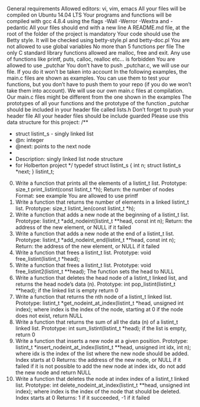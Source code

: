 General requirements
Allowed editors: vi, vim, emacs
All your files will be compiled on Ubuntu 14.04 LTS
Your programs and functions will be compiled with gcc 4.8.4 using the flags
-Wall -Werror -Wextra and -pedantic
All your files should end with a new line
A README.md file, at the root of the folder of the project is mandatory
Your code should use the Betty style. It will be checked using betty-style.pl
and betty-doc.pl
You are not allowed to use global variables
No more than 5 functions per file
The only C standard library functions allowed are malloc, free and exit.
Any use of functions like printf, puts, calloc, realloc etc… is forbidden
You are allowed to use _putchar
You don’t have to push _putchar.c, we will use our file. If you do it won’t
be taken into account
In the following examples, the main.c files are shown as examples. You can
 use them to test your functions, but you don’t have to push them to your
repo (if you do we won’t take them into account). We will use our own main.c
 files at compilation. Our main.c files might be different from the one shown
 in the examples
The prototypes of all your functions and the prototype of the function
 _putchar should be included in your header file called lists.h
Don’t forget to push your header file
All your header files should be include guarded
Please use this data structure for this project:
/**
 * struct listint_s - singly linked list
 * @n: integer
 * @next: points to the next node
 *
 * Description: singly linked list node structure
 * for Holberton project
 */
typedef struct listint_s
{
    int n;
    struct listint_s *next;
} listint_t;

0. Write a function that prints all the elements of a listint_t list.
Prototype: size_t print_listint(const listint_t *h);
Return: the number of nodes
Format: see example
You are allowed to use printf
1. Write a function that returns the number of elements in a linked listint_t
 list.
Prototype: size_t listint_len(const listint_t *h);
2. Write a function that adds a new node at the beginning of a listint_t list.
Prototype: listint_t *add_nodeint(listint_t **head, const int n);
Return: the address of the new element, or NULL if it failed
3. Write a function that adds a new node at the end of a listint_t list.
Prototype: listint_t *add_nodeint_end(listint_t **head, const int n);
Return: the address of the new element, or NULL if it failed
4. Write a function that frees a listint_t list.
Prototype: void free_listint(listint_t *head);
5. Write a function that frees a listint_t list.
Prototype: void free_listint2(listint_t **head);
The function sets the head to NULL
6. Write a function that deletes the head node of a listint_t linked list, and
 returns the head node’s data (n).
Prototype: int pop_listint(listint_t **head);
if the linked list is empty return 0
7. Write a function that returns the nth node of a listint_t linked list.
Prototype: listint_t *get_nodeint_at_index(listint_t *head, unsigned int index);
where index is the index of the node, starting at 0
if the node does not exist, return NULL
8. Write a function that returns the sum of all the data (n) of a listint_t
 linked list.
Prototype: int sum_listint(listint_t *head);
if the list is empty, return 0
9. Write a function that inserts a new node at a given position.
Prototype: listint_t *insert_nodeint_at_index(listint_t **head, unsigned int
 idx, int n);
where idx is the index of the list where the new node should be added. Index
 starts at 0
Returns: the address of the new node, or NULL if it failed
if it is not possible to add the new node at index idx, do not add the new
 node and return NULL
10. Write a function that deletes the node at index index of a listint_t linked
 list.
Prototype: int delete_nodeint_at_index(listint_t **head, unsigned int index);
where index is the index of the node that should be deleted. Index starts at 0
Returns: 1 if it succeeded, -1 if it failed